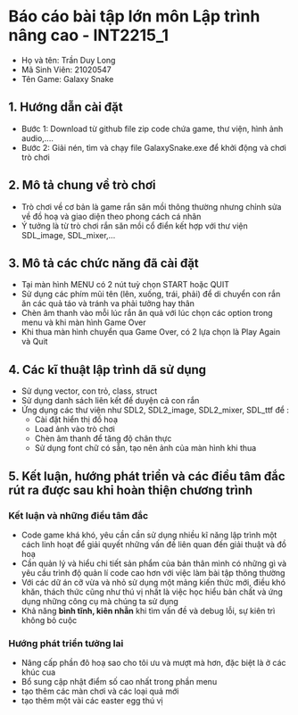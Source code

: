 # Báo cáo bài tập lớn môn Lập trình nâng cao - INT2215_1
- Họ và tên: Trần Duy Long 
- Mã Sinh Viên: 21020547
- Tên Game: Galaxy Snake 
## **1. Hướng dẫn cài đặt**
- Bước 1: Download từ github file zip code chứa game, thư viện, hình ảnh audio,....
- Bước 2: Giải nén, tìm và chạy file GalaxySnake.exe để khởi động và chơi trò chơi
## **2. Mô tả chung về trò chơi**
- Trò chơi về cơ bản là game rắn săn mồi thông thường nhưng chỉnh sửa về đồ hoạ và giao diện theo phong cách cá nhân
- Ý tưởng là từ trò chơi rắn săn mồi cổ điển kết hợp với thư viện SDL_image, SDL_mixer,...
## **3. Mô tả các chức năng đã cài đặt**
- Tại màn hình MENU có 2 nút tuỳ chọn START hoặc QUIT
- Sử dụng các phím mũi tên (lên, xuống, trái, phải) để di chuyển con rắn ăn các quả táo và tránh va phải tưởng hay thân
- Chèn âm thanh vào mỗi lúc rắn ăn quả với lúc chọn các option trong menu và khi màn hình Game Over
- Khi thua màn hình chuyển qua Game Over, có 2 lựa chọn là Play Again và Quit 
## **4. Các kĩ thuật lập trình dã sử dụng**
- Sử dụng vector, con trỏ, class, struct
- Sử dụng danh sách liên kết để duyện cả con rắn
- Ứng dụng các thư viện như SDL2, SDL2_image, SDL2_mixer, SDL_ttf để :
    - Cài đặt hiển thị đồ hoạ 
    - Load ảnh vào trò chơi
    - Chèn âm thanh để tăng độ chân thực
    - Sử dụng font chữ có sẵn, tạo nên ảnh của màn hình khi thua
## **5. Kết luận, hướng phát triển và các điều tâm đắc rút ra được sau khi hoàn thiện chương trình**
### Kết luận và những điều tâm đắc 
- Code game khá khó, yêu cần cần sử dụng nhiều kĩ năng lập trình một cách linh hoạt để giải quyết những vấn đề liên quan đến giải thuật và đồ hoạ
- Cần quản lý và hiểu chi tiết sản phẩm của bản thân mình có những gì và yêu cầu trình độ quản lí code cao hơn với việc làm bài tập thông thường
- Với các dữ án cỡ vừa và nhỏ sử dụng một mảng kiến thức mới, điều khó khăn, thách thức cũng như thú vị nhất là việc học hiểu bản chất và ứng dụng những công cụ mà chúng ta sử dụng
- Khả năng **bình tĩnh, kiên nhẫn** khi tìm vấn đề và debug lỗi, sự kiên trì không bỏ cuộc
### Hướng phát triển tưởng lai
- Nâng cấp phần đô hoạ sao cho tôi ưu và mượt mà hơn, đặc biệt là ở các khúc cua
- Bổ sung cập nhật điểm số cao nhất trong phần menu
- tạo thêm các màn chơi và các loại quả mới 
- tạo thêm một vài các easter egg thú vị
    
